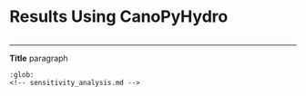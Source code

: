 # Results Using CanoPyHydro
```{include} ../findings_overview.md
```
------------------------------------------
**Title**  paragraph

```{toctree}
:glob:
<!-- sensitivity_analysis.md -->
```
